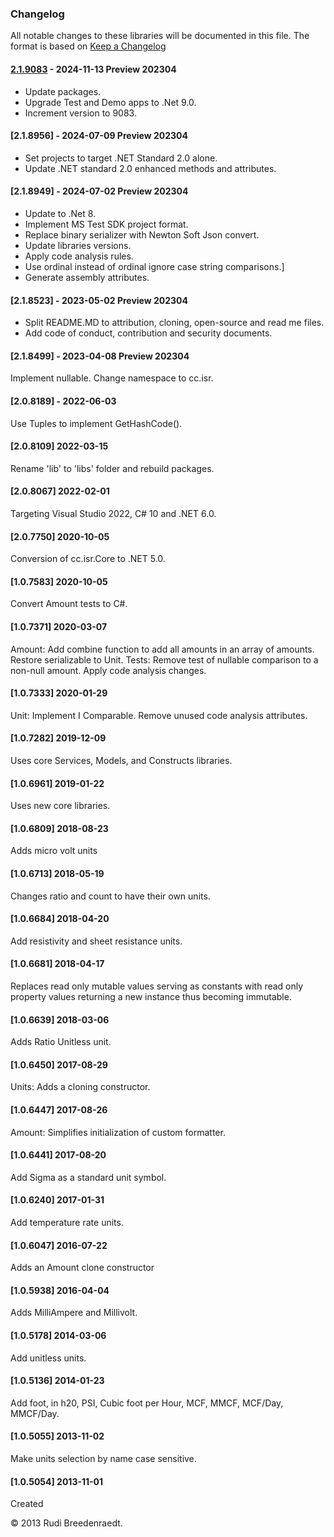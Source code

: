 ### Changelog
All notable changes to these libraries will be documented in this file.
The format is based on [Keep a Changelog](https://keepachangelog.com/en/1.0.0/)

#### [2.1.9083] - 2024-11-13 Preview 202304
* Update packages.
* Upgrade Test and Demo apps to .Net 9.0.
* Increment version to 9083.

#### [2.1.8956] - 2024-07-09 Preview 202304
* Set projects to target .NET Standard 2.0 alone.
* Update .NET standard 2.0 enhanced methods and attributes.

#### [2.1.8949] - 2024-07-02 Preview 202304
* Update to .Net 8.
* Implement MS Test SDK project format.
* Replace binary serializer with Newton Soft Json convert.
* Update libraries versions.
* Apply code analysis rules.
* Use ordinal instead of ordinal ignore case string comparisons.]
* Generate assembly attributes.

#### [2.1.8523] - 2023-05-02 Preview 202304
* Split README.MD to attribution, cloning, open-source and read me files.
* Add code of conduct, contribution and security documents.

#### [2.1.8499] - 2023-04-08 Preview 202304
Implement nullable. Change namespace to cc.isr.

#### [2.0.8189] - 2022-06-03
Use Tuples to implement GetHashCode().

#### [2.0.8109] 2022-03-15
Rename 'lib' to 'libs' folder and rebuild packages.

#### [2.0.8067] 2022-02-01
Targeting Visual Studio 2022, C# 10 and .NET 6.0.

#### [2.0.7750] 2020-10-05
Conversion of cc.isr.Core to .NET 5.0.

#### [1.0.7583] 2020-10-05
Convert Amount tests to C#.

#### [1.0.7371] 2020-03-07
Amount: Add combine function to add all amounts in an array of amounts. Restore serializable to Unit. Tests: Remove test of nullable comparison to a non-null amount. Apply code analysis changes.

#### [1.0.7333] 2020-01-29
Unit: Implement I Comparable. Remove unused code analysis attributes.

#### [1.0.7282] 2019-12-09
Uses core Services, Models, and Constructs libraries.

#### [1.0.6961] 2019-01-22
Uses new core libraries.

#### [1.0.6809] 2018-08-23
Adds micro volt units

#### [1.0.6713] 2018-05-19
Changes ratio and count to have their own units.

#### [1.0.6684] 2018-04-20
Add resistivity and sheet resistance units.

#### [1.0.6681] 2018-04-17
Replaces read only mutable values serving as constants with read only property values returning a new instance thus becoming immutable.

#### [1.0.6639] 2018-03-06
Adds Ratio Unitless unit.

#### [1.0.6450] 2017-08-29
Units: Adds a cloning constructor.

#### [1.0.6447] 2017-08-26
Amount: Simplifies initialization of custom formatter.

#### [1.0.6441] 2017-08-20
Add Sigma as a standard unit symbol.

#### [1.0.6240] 2017-01-31
Add temperature rate units.

#### [1.0.6047] 2016-07-22
Adds an Amount clone constructor

#### [1.0.5938] 2016-04-04
Adds MilliAmpere and Millivolt.

#### [1.0.5178] 2014-03-06
Add unitless units.

#### [1.0.5136] 2014-01-23
Add foot, in h20, PSI, Cubic foot per Hour, MCF, MMCF, MCF/Day, MMCF/Day.

#### [1.0.5055] 2013-11-02
Make units selection by name case sensitive.

#### [1.0.5054] 2013-11-01
Created

&copy;  2013 Rudi Breedenraedt.

[2.1.9083]: https://github.com/atecoder/units-amounts/src/main/
